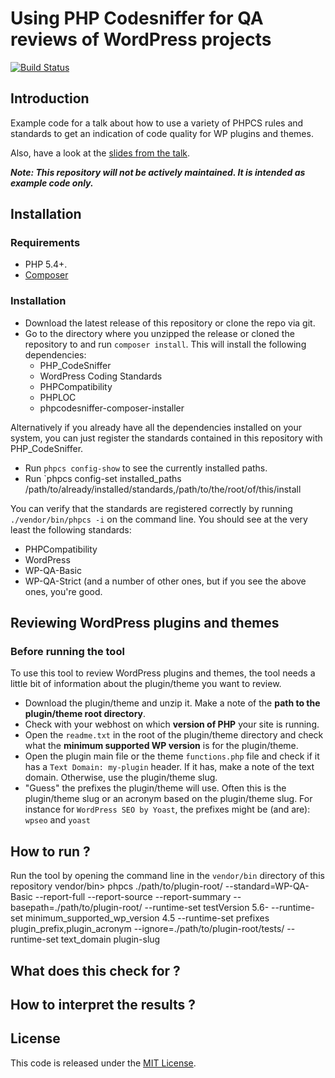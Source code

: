 Using PHP Codesniffer for QA reviews of WordPress projects
=====================================================
[![Build Status](https://travis-ci.org/jrfnl/QA-WP-Projects.png?branch=master)](https://travis-ci.org/jrfnl/QA-WP-Projects)

## Introduction

Example code for a talk about how to use a variety of PHPCS rules and standards to get an indication of code quality for WP plugins and themes.

Also, have a look at the [slides from the talk](https://speakerdeck.com/jrf/leveraging-the-wordpress-coding-standards-to-review-plugins-and-themes).

**_Note: This repository will not be actively maintained. It is intended as example code only._**


## Installation

### Requirements

* PHP 5.4+.
* [Composer](https://getcomposer.org/download/)


### Installation

* Download the latest release of this repository or clone the repo via git.
* Go to the directory where you unzipped the release or cloned the repository to and run `composer install`.
    This will install the following dependencies:
    - PHP_CodeSniffer
    - WordPress Coding Standards
    - PHPCompatibility
    - PHPLOC
    - phpcodesniffer-composer-installer

Alternatively if you already have all the dependencies installed on your system, you can just register the standards contained in this repository with PHP_CodeSniffer.
* Run `phpcs config-show` to see the currently installed paths.
* Run `phpcs config-set installed_paths /path/to/already/installed/standards,/path/to/the/root/of/this/install


You can verify that the standards are registered correctly by running `./vendor/bin/phpcs -i` on the command line.
You should see at the very least the following standards:
- PHPCompatibility
- WordPress
- WP-QA-Basic
- WP-QA-Strict
(and a number of other ones, but if you see the above ones, you're good.


## Reviewing WordPress plugins and themes


### Before running the tool

To use this tool to review WordPress plugins and themes, the tool needs a little bit of information about the plugin/theme you want to review.

* Download the plugin/theme and unzip it. Make a note of the **path to the plugin/theme root directory**.
* Check with your webhost on which **version of PHP** your site is running.
* Open the `readme.txt` in the root of the plugin/theme directory and check what the **minimum supported WP version** is for the plugin/theme.
* Open the plugin main file or the theme `functions.php` file and check if it has a `Text Domain: my-plugin` header. If it has, make a note of the text domain. Otherwise, use the plugin/theme slug.
* "Guess" the prefixes the plugin/theme will use. Often this is the plugin/theme slug or an acronym based on the plugin/theme slug. For instance for `WordPress SEO by Yoast`, the prefixes might be (and are): `wpseo` and `yoast`


## How to run ?

Run the tool by opening the command line in the `vendor/bin` directory of this repository
vendor/bin> phpcs ./path/to/plugin-root/ --standard=WP-QA-Basic --report-full --report-source --report-summary --basepath=./path/to/plugin-root/ --runtime-set testVersion 5.6- --runtime-set minimum_supported_wp_version 4.5 --runtime-set prefixes plugin_prefix,plugin_acronym --ignore=./path/to/plugin-root/tests/ --runtime-set text_domain plugin-slug



## What does this check for ?




## How to interpret the results ?





## License

This code is released under the [MIT License](LICENSE).
